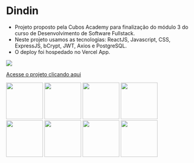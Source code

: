 # Dindin

- Projeto proposto pela Cubos Academy para finalização do módulo 3 do curso de Desenvolvimento de Software Fullstack.
- Neste projeto usamos as tecnologias: ReactJS, Javascript, CSS, ExpressJS, bCrypt, JWT, Axios e PostgreSQL.
- O deploy foi hospedado no Vercel App.



<img src="https://user-images.githubusercontent.com/99763243/178632107-0b630317-87fc-4765-a0ec-097aa85d9726.png"/>

<a href="https://dindin-joaob1.vercel.app/signin">Acesse o projeto clicando aqui</a>

<span>
<img width="100" src="https://img.shields.io/badge/postgres-%23316192.svg?style=for-the-badge&logo=postgresql&logoColor=white"/>
<img width="100" src="https://img.shields.io/badge/javascript-%23323330.svg?style=for-the-badge&logo=javascript&logoColor=%23F7DF1E"/>
<img width="100" src="https://img.shields.io/badge/express.js-%23404d59.svg?style=for-the-badge&logo=express&logoColor=%2361DAFB"/>
<img width="100" src="https://img.shields.io/badge/Insomnia-black?style=for-the-badge&logo=insomnia&logoColor=5849BE"/>
<img width="100" src="https://img.shields.io/badge/node.js-6DA55F?style=for-the-badge&logo=node.js&logoColor=white"/>
<img width="100" src="https://img.shields.io/badge/react-%2320232a.svg?style=for-the-badge&logo=react&logoColor=%2361DAFB"/>
<img width="100" src="https://img.shields.io/badge/vercel-%23000000.svg?style=for-the-badge&logo=vercel&logoColor=white"/>
<img width="100" src="https://img.shields.io/badge/Visual%20Studio%20Code-0078d7.svg?style=for-the-badge&logo=visual-studio-code&logoColor=white"/>
</span>
